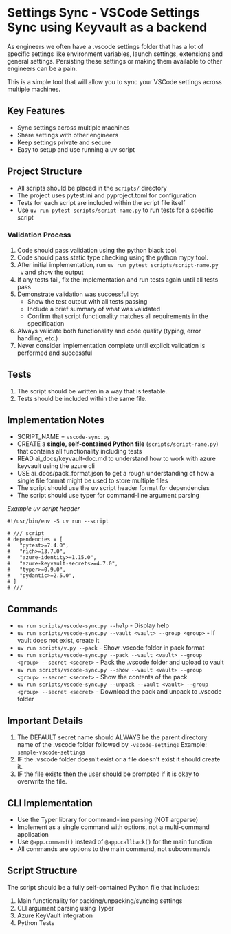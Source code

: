 # Settings Sync - VSCode Settings Sync using Keyvault as a backend

As engineers we often have a .vscode settings folder that has a lot of specific settings like environment variables, launch settings, extensions and general settings. Persisting these settings or making them available to other engineers can be a pain.

This is a simple tool that will allow you to sync your VSCode settings across multiple machines.

## Key Features
- Sync settings across multiple machines
- Share settings with other engineers
- Keep settings private and secure
- Easy to setup and use running a uv script

## Project Structure
- All scripts should be placed in the `scripts/` directory
- The project uses pytest.ini and pyproject.toml for configuration
- Tests for each script are included within the script file itself
- Use `uv run pytest scripts/script-name.py` to run tests for a specific script

### Validation Process
1. Code should pass validation using the python black tool.
2. Code should pass static type checking using the python mypy tool.
3. After initial implementation, run `uv run pytest scripts/script-name.py -v` and show the output
4. If any tests fail, fix the implementation and run tests again until all tests pass
5. Demonstrate validation was successful by:
   - Show the test output with all tests passing
   - Include a brief summary of what was validated
   - Confirm that script functionality matches all requirements in the specification
6. Always validate both functionality and code quality (typing, error handling, etc.)
7. Never consider implementation complete until explicit validation is performed and successful

## Tests
1. The script should be written in a way that is testable.
2. Tests should be included within the same file.

## Implementation Notes
- SCRIPT_NAME = `vscode-sync.py`
- CREATE a **single, self-contained Python file** (`scripts/script-name.py`) that contains all functionality including tests
- READ ai_docs/keyvault-doc.md to understand how to work with azure keyvault using the azure cli
- USE ai_docs/pack_format.json to get a rough understanding of how a single file format might be used to store multiple files
- The script should use the uv script header format for dependencies
- The script should use typer for command-line argument parsing

_Example uv script header_
```
#!/usr/bin/env -S uv run --script

# /// script
# dependencies = [
#   "pytest>=7.4.0",
#   "rich>=13.7.0",
#   "azure-identity>=1.15.0",
#   "azure-keyvault-secrets>=4.7.0",
#   "typer>=0.9.0",
#   "pydantic>=2.5.0",
# ]
# ///
```

## Commands
- `uv run scripts/vscode-sync.py --help` - Display help
- `uv run scripts/vscode-sync.py --vault <vault> --group <group>` - If vault does not exist, create it
- `uv run scripts/v.py --pack` - Show .vscode folder in pack format
- `uv run scripts/vscode-sync.py --pack --vault <vault> --group <group> --secret <secret>` - Pack the .vscode folder and upload to vault
- `uv run scripts/vscode-sync.py --show --vault <vault> --group <group> --secret <secret>` - Show the contents of the pack
- `uv run scripts/vscode-sync.py --unpack --vault <vault> --group <group> --secret <secret>` - Download the pack and unpack to .vscode folder

## Important Details
1. The DEFAULT secret name should ALWAYS be the parent directory name of the .vscode folder followed by `-vscode-settings`  Example: `sample-vscode-settings`
2. IF the .vscode folder doesn't exist or a file doesn't exist it should create it.
3. IF the file exists then the user should be prompted if it is okay to overwrite the file.

## CLI Implementation
- Use the Typer library for command-line parsing (NOT argparse)
- Implement as a single command with options, not a multi-command application
- Use `@app.command()` instead of `@app.callback()` for the main function
- All commands are options to the main command, not subcommands

## Script Structure
The script should be a fully self-contained Python file that includes:
1. Main functionality for packing/unpacking/syncing settings
2. CLI argument parsing using Typer
3. Azure KeyVault integration
4. Python Tests
